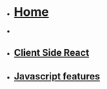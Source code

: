 <!-- docs/_sidebar.md -->
* [<h1>Home</h1>](README.md)
* 
* [<h2>Client Side React</h2>](Block_REACT/README.md)
* [<h2>Javascript features</h2>](Block_JS/README.md)
<!-- 
* [<h2>Javascript features</h2>](Block_JS/README.md)
* [<h2>Server Side API</h2>](Block_4/README.md)
* [<h2>React Library</h2>](ReactLibrary/README.md)
* 
* [<h1>Random try outs</h1>](Block_TRY/README.md)
* [<h2>New notes</h2>](Block_API/README.md)
-->
